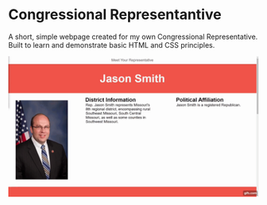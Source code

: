 # Congressional Representantive

A short, simple webpage created for my own Congressional Representative.
Built to learn and demonstrate basic HTML and CSS principles.

![Project Demo](./images/projectdemo.gif)
